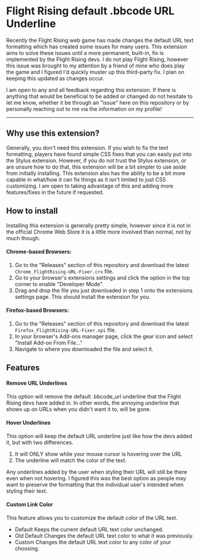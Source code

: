 # Flight Rising default .bbcode URL Underline

Recently the Flight Rising web game has made changes the default URL text formatting which has created some issues for many users. This extension aims to solve these issues until a more permanent, built-in, fix is implemented by the Flight Rising devs. I do not play Flight Rising, however this issue was brought to my attention by a friend of mine who does play the game and I figured I'd quickly muster up this third-party fix. I plan on keeping this updated as changes occur.

I am open to any and all feedback regarding this extension. If there is anything that would be beneficial to be added or changed do not hesitate to let me know, whether it be through an "issue" here on this repository or by personally reaching out to me via the information on my profile!

<hr>

## Why use this extension?

Generally, you don't need this extension. If you wish to fix the text formatting, players have found simple CSS fixes that you can easily put into the Stylus extension. However, if you do not trust the Stylus extension, or are unsure how to do that, this extension will be a bit simpler to use aside from initially installing. This extension also has the ability to be a bit more capable in what/how it can fix things as it isn't limited to just CSS customizing. I am open to taking advantage of this and adding more features/fixes in the future if requested.

## How to install
Installing this extension is generally pretty simple, however since it is not in the official Chrome Web Store it is a little more involved than normal, not by much though.

#### Chrome-based Browsers:
1. Go to the "Releases" section of this repository and download the latest `
Chrome_FlightRising-URL-Fixer.crx ` file.
2. Go to your browser's extensions settings and click the option in the top corner to enable "Developer Mode".
3. Drag and drop the file you just downloaded in step 1 onto the extensions settings page. This should install the extension for you.

#### Firefox-based Browsers:
1. Go to the "Releases" section of this repository and download the latest `
Firefox_FlightRising-URL-Fixer.xpi ` file.
2. In your browser's Add-ons manager page, click the gear icon and select "Install Add-on From File..."
3. Navigate to where you downloaded the file and select it.

## Features

#### Remove URL Underlines
This option will remove the default .bbcode_url underline that the Flight Rising devs have added in. In other words, the annoying underline that shows up on URLs when you didn't want it to, will be gone.

#### Hover Underlines
This option will keep the default URL underline just like how the devs added it, but with two differences.
  1. It will ONLY show while your mouse cursor is hovering over the URL
  2. The underline will match the color of the text.

Any underlines added by the user when styling their URL will still be there even when not hovering. I figured this was the best option as people may want to preserve the formatting that the individual user's intended when styling their text.

#### Custom Link Color
This feature allows you to customize the default color of the URL text.
- Default
    Keeps the current default URL text color unchanged.
- Old Default
    Changes the default URL text color to what it was previously.
- Custom
    Changes the default URL text color to any color of your choosing.
